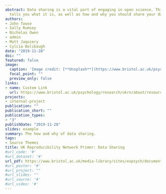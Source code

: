 ```yaml
---
abstract: Data sharing is a vital part of engaging in open science. This short primer
  tells you what it is, as well as how and why you should share your data.
authors:
- John Towse
- Sally Rumsey
- Nicholas Owen
- admin
- Matt Jaquiery
- Cylcia Bolibaugh
date: "2019-11-28"
doi: ""
featured: false
image:
  caption: 'Image credit: [**Unsplash**](https://www.bristol.ac.uk/psychology/research/ukrn/)'
  focal_point: ""
  preview_only: false
links:
- name: Custom Link
  url: https://www.bristol.ac.uk/psychology/research/ukrn/about/resources/
projects:
- internal-project
publication: ""
publication_short: ""
publication_types:
- "3"
publishDate: "2019-11-28"
slides: example
summary: The how and why of data sharing.
tags:
- Source Themes
title: UK Reproducibility Network Primer: Data Sharing
#url_code: '#'
#url_dataset: '#'
url_pdf: https://www.bristol.ac.uk/media-library/sites/expsych/documents/ukrn/UKRN_Primer_Data_Sharing.pdf
#url_poster: '#'
#url_project: ""
#url_slides: ""
#url_source: '#'
#url_video: '#'
---
```

